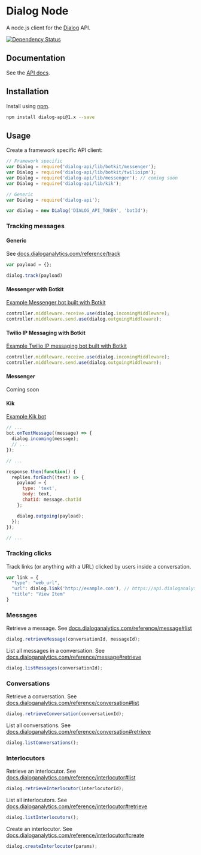 # Dialog Node

A node.js client for the [Dialog](https://dialoganalytics.com) API.

[![Dependency Status](https://gemnasium.com/badges/github.com/dialoganalytics/dialog-node.svg)](https://gemnasium.com/github.com/dialoganalytics/dialog-node)


## Documentation

See the [API docs](https://docs.dialoganalytics.com).

## Installation

Install using [npm](https://www.npmjs.com/).

```bash
npm install dialog-api@1.x --save
```

## Usage

Create a framework specific API client:

```js
// Framework specific
var Dialog = require('dialog-api/lib/botkit/messenger');
var Dialog = require('dialog-api/lib/botkit/twilioipm');
var Dialog = require('dialog-api/lib/messenger'); // coming soon
var Dialog = require('dialog-api/lib/kik');

// Generic
var Dialog = require('dialog-api');

var dialog = new Dialog('DIALOG_API_TOKEN', 'botId');
```

### Tracking messages

#### Generic

See [docs.dialoganalytics.com/reference/track](https://docs.dialoganalytics.com/reference/track/)

```js
var payload = {};

dialog.track(payload)
```

#### Messenger with Botkit

[Example Messenger bot built with Botkit](https://github.com/dialoganalytics/dialog-node/blob/master/examples/botkit-messenger.js)

```js
controller.middleware.receive.use(dialog.incomingMiddleware);
controller.middleware.send.use(dialog.outgoingMiddleware);
```

#### Twilio IP Messaging with Botkit

[Example Twilio IP messaging bot built with Botkit](https://github.com/dialoganalytics/dialog-node/blob/master/examples/botkit-twilioipm.js)

```js
controller.middleware.receive.use(dialog.incomingMiddleware);
controller.middleware.send.use(dialog.outgoingMiddleware);
```

#### Messenger

Coming soon

#### Kik

[Example Kik bot](https://github.com/dialoganalytics/dialog-node/blob/master/examples/kik.js)

```js
// ...
bot.onTextMessage((message) => {
  dialog.incoming(message);
  // ...
});

// ...

response.then(function() {
  replies.forEach((text) => {
    payload = {
      type: 'text',
      body: text,
      chatId: message.chatId
    };

    dialog.outgoing(payload);
  });
});

// ...
```

### Tracking clicks

Track links (or anything with a URL) clicked by users inside a conversation.

```js
var link = {
  "type": "web_url",
  "url": dialog.link('http://example.com'), // https://api.dialoganalytics.com/v1/click/botId?url=http://example.com
  "title": "View Item"
}
```

### Messages

Retrieve a message. See [docs.dialoganalytics.com/reference/message#list](https://docs.dialoganalytics.com/reference/message#list)

```js
dialog.retrieveMessage(conversationId, messageId);
```

List all messages in a conversation. See [docs.dialoganalytics.com/reference/message#retrieve](https://docs.dialoganalytics.com/reference/message#retrieve)

```js
dialog.listMessages(conversationId);
```

### Conversations

Retrieve a conversation. See [docs.dialoganalytics.com/reference/conversation#list](https://docs.dialoganalytics.com/reference/conversation#list)

```js
dialog.retrieveConversation(conversationId);
```

List all conversations. See [docs.dialoganalytics.com/reference/conversation#retrieve](https://docs.dialoganalytics.com/reference/conversation#retrieve)

```js
dialog.listConversations();
```

### Interlocutors

Retrieve an interlocutor. See [docs.dialoganalytics.com/reference/interlocutor#list](https://docs.dialoganalytics.com/reference/interlocutor#list)

```js
dialog.retrieveInterlocutor(interlocutorId);
```

List all interlocutors. See [docs.dialoganalytics.com/reference/interlocutor#retrieve](https://docs.dialoganalytics.com/reference/interlocutor#retrieve)

```js
dialog.listInterlocutors();
```

Create an interlocutor. See [docs.dialoganalytics.com/reference/interlocutor#create](https://docs.dialoganalytics.com/reference/interlocutor#create)

```js
dialog.createInterlocutor(params);
```
